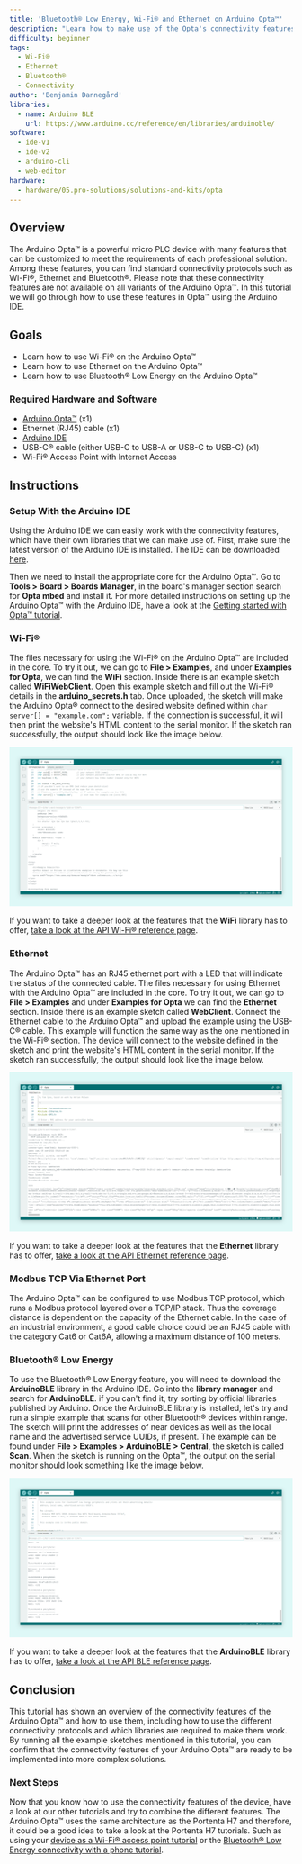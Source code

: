 ```yaml
---
title: 'Bluetooth® Low Energy, Wi-Fi® and Ethernet on Arduino Opta™'
description: "Learn how to make use of the Opta's connectivity features."
difficulty: beginner
tags:
  - Wi-Fi®
  - Ethernet
  - Bluetooth®
  - Connectivity
author: 'Benjamin Dannegård'
libraries:
  - name: Arduino BLE
    url: https://www.arduino.cc/reference/en/libraries/arduinoble/
software:
  - ide-v1
  - ide-v2
  - arduino-cli
  - web-editor
hardware:
  - hardware/05.pro-solutions/solutions-and-kits/opta
---
```


## Overview

The Arduino Opta™ is a powerful micro PLC device with many features that can be customized to meet the requirements of each professional solution. Among these features, you can find standard connectivity protocols such as Wi-Fi®, Ethernet and Bluetooth®. Please note that these connectivity features are not available on all variants of the Arduino Opta™. In this tutorial we will go through how to use these features in Opta™ using the Arduino IDE.

## Goals

- Learn how to use Wi-Fi® on the Arduino Opta™
- Learn how to use Ethernet on the Arduino Opta™
- Learn how to use Bluetooth® Low Energy on the Arduino Opta™


### Required Hardware and Software

- [Arduino Opta™](https://store.arduino.cc/pages/opta) (x1)
- Ethernet (RJ45) cable (x1)
- [Arduino IDE](https://www.arduino.cc/en/software)
- USB-C® cable (either USB-C to USB-A or USB-C to USB-C) (x1)
- Wi-Fi® Access Point with Internet Access

## Instructions

### Setup With the Arduino IDE

Using the Arduino IDE we can easily work with the connectivity features, which have their own libraries that we can make use of. First, make sure the latest version of the Arduino IDE is installed. The IDE can be downloaded [here](https://www.arduino.cc/en/software).

Then we need to install the appropriate core for the Arduino Opta™. Go to **Tools > Board > Boards Manager**, in the board's manager section search for **Opta mbed** and install it. For more detailed instructions on setting up the Arduino Opta™ with the Arduino IDE, have a look at the [Getting started with Opta™ tutorial](/tutorials/opta/getting-started).

### Wi-Fi®

The files necessary for using the Wi-Fi® on the Arduino Opta™ are included in the core. To try it out, we can go to **File > Examples**, and under **Examples for Opta**, we can find the **WiFi** section. Inside there is an example sketch called **WiFiWebClient**. Open this example sketch and fill out the Wi-Fi® details in the **arduino_secrets.h** tab. Once uploaded, the sketch will make the Arduino Opta® connect to the desired website defined within `char server[] = "example.com";` variable. If the connection is successful, it will then print the website's HTML content to the serial monitor. If the sketch ran successfully, the output should look like the image below.

![Running Wi-Fi® sketch on the Arduino Opta™ in the Arduino IDE](assets/opta-wifi.svg)

If you want to take a deeper look at the features that the **WiFi** library has to offer, [take a look at the API Wi-Fi® reference page](https://www.arduino.cc/reference/en/libraries/wifi/).

### Ethernet

The Arduino Opta™ has an RJ45 ethernet port with a LED that will indicate the status of the connected cable. The files necessary for using Ethernet with the Arduino Opta™ are included in the core. To try it out, we can go to **File > Examples** and under **Examples for Opta** we can find the **Ethernet** section. Inside there is an example sketch called **WebClient**. Connect the Ethernet cable to the Arduino Opta™ and upload the example using the USB-C® cable. This example will function the same way as the one mentioned in the Wi-Fi® section. The device will connect to the website defined in the sketch and print the website's HTML content in the serial monitor. If the sketch ran successfully, the output should look like the image below.

![Running the Ethernet sketch on the Arduino Opta™ in the Arduino IDE](assets/opta-ethernet.svg)

If you want to take a deeper look at the features that the **Ethernet** library has to offer, [take a look at the API Ethernet reference page](https://www.arduino.cc/reference/en/libraries/ethernet/).

### Modbus TCP Via Ethernet Port

The Arduino Opta™ can be configured to use Modbus TCP protocol, which runs a Modbus protocol layered over a TCP/IP stack. Thus the coverage distance is dependent on the capacity of the Ethernet cable. In the case of an industrial environment, a good cable choice could be an RJ45 cable with the category Cat6 or Cat6A, allowing a maximum distance of 100 meters.

### Bluetooth® Low Energy

To use the Bluetooth® Low Energy feature, you will need to download the **ArduinoBLE** library in the Arduino IDE. Go into the **library manager** and search for **ArduinoBLE**. if you can't find it, try sorting by official libraries published by Arduino. Once the ArduinoBLE library is installed, let's try and run a simple example that scans for other Bluetooth® devices within range. The sketch will print the addresses of near devices as well as the local name and the advertised service UUIDs, if present. The example can be found under **File > Examples > ArduinoBLE > Central**, the sketch is called **Scan**. When the sketch is running on the Opta™, the output on the serial monitor should look something like the image below.

![Bluetooth® sketch running on the Opta™](assets/opta-ble.svg)

If you want to take a deeper look at the features that the **ArduinoBLE** library has to offer, [take a look at the API BLE reference page](https://www.arduino.cc/reference/en/libraries/arduinoble/).

## Conclusion

This tutorial has shown an overview of the connectivity features of the Arduino Opta™ and how to use them, including how to use the different connectivity protocols and which libraries are required to make them work. By running all the example sketches mentioned in this tutorial, you can confirm that the connectivity features of your Arduino Opta™ are ready to be implemented into more complex solutions.

### Next Steps

Now that you know how to use the connectivity features of the device, have a look at our other tutorials and try to combine the different features. The Arduino Opta™ uses the same architecture as the Portenta H7 and therefore, it could be a good idea to take a look at the Portenta H7 tutorials. Such as using your [device as a Wi-Fi® access point tutorial](https://docs.arduino.cc/tutorials/portenta-h7/wifi-access-point) or the [Bluetooth® Low Energy connectivity with a phone tutorial](https://docs.arduino.cc/tutorials/portenta-h7/ble-connectivity).
